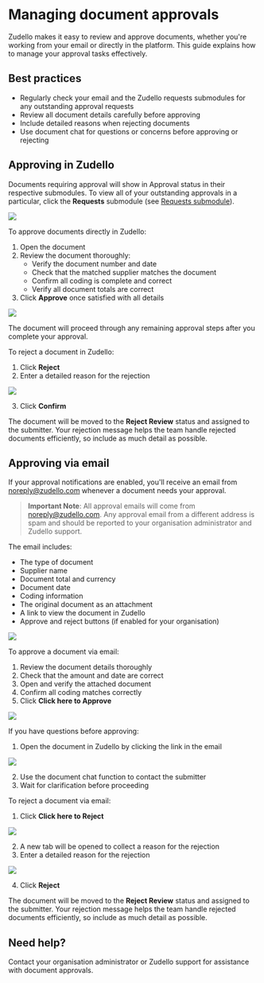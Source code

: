 # Managing document approvals

Zudello makes it easy to review and approve documents, whether you're working from your email or directly in the platform. This guide explains how to manage your approval tasks effectively.

## Best practices

- Regularly check your email and the Zudello requests submodules for any outstanding approval requests
- Review all document details carefully before approving
- Include detailed reasons when rejecting documents
- Use document chat for questions or concerns before approving or rejecting

## Approving in Zudello

Documents requiring approval will show in Approval status in their respective submodules. To view all of your outstanding approvals in a particular, click the **Requests** submodule (see [Requests submodule](requests-submodule.md)).

![](../images/CleanShot%202025-03-22%20at%2015.50.45@2x.png)

To approve documents directly in Zudello:

1. Open the document
2. Review the document thoroughly:
   - Verify the document number and date
   - Check that the matched supplier matches the document
   - Confirm all coding is complete and correct
   - Verify all document totals are correct
3. Click **Approve** once satisfied with all details

![](../images/CleanShot%202025-03-22%20at%2015.52.36@2x.png)

The document will proceed through any remaining approval steps after you complete your approval.

To reject a document in Zudello:

1. Click **Reject**
2. Enter a detailed reason for the rejection

![](../images/CleanShot%202025-03-22%20at%2015.56.27@2x%201.png)
   
3. Click **Confirm**

The document will be moved to the **Reject Review** status and assigned to the submitter. Your rejection message helps the team handle rejected documents efficiently, so include as much detail as possible.

## Approving via email

If your approval notifications are enabled, you'll receive an email from noreply@zudello.com whenever a document needs your approval. 

> **Important Note**: All approval emails will come from noreply@zudello.com. Any approval email from a different address is spam and should be reported to your organisation administrator and Zudello support. 

The email includes:

- The type of document
- Supplier name
- Document total and currency
- Document date
- Coding information
- The original document as an attachment
- A link to view the document in Zudello
- Approve and reject buttons (if enabled for your organisation)

![](../images/CleanShot%202025-04-09%20at%2015.57.08%201.png)

To approve a document via email:

1. Review the document details thoroughly
2. Check that the amount and date are correct
3. Open and verify the attached document
4. Confirm all coding matches correctly
5. Click **Click here to Approve**

![](../images/CleanShot%202025-04-09%20at%2016.04.08.png)

If you have questions before approving:

1. Open the document in Zudello by clicking the link in the email

![](../images/CleanShot%202025-04-09%20at%2016.04.08%201.png)

2. Use the document chat function to contact the submitter
3. Wait for clarification before proceeding

To reject a document via email:

1. Click **Click here to Reject**

![](../images/CleanShot%202025-04-09%20at%2016.04.08%202.png)

2. A new tab will be opened to collect a reason for the rejection
3. Enter a detailed reason for the rejection

![](../images/CleanShot%202025-04-09%20at%2016.09.47.png)

4. Click **Reject**

The document will be moved to the **Reject Review** status and assigned to the submitter. Your rejection message helps the team handle rejected documents efficiently, so include as much detail as possible.

## Need help?

Contact your organisation administrator or Zudello support for assistance with document approvals.